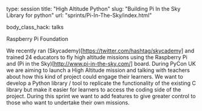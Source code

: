 type: session title: "High Altitude Python" slug: "Building Pi In the Sky Library for python" url: "sprints/Pi-In-The-Sky/index.html"

body_class_hack: talks

Raspberry Pi Foundation

We recently ran (Skycademy)[https://twitter.com/hashtag/skycademy] and trained 24 educators to fly high altitude missions using the Raspberry Pi and (Pi in the Sky)[http://www.pi-in-the-sky.com/] board. During PyCon UK we are aiming to launch a High Altitude mission and talking with teachers about how this kind of project could engage their learners. We want to develop a Python library / tool to replicate the functionality of the existing C library but make it easier for learners to access the coding side of the project. During this sprint we want to add features to give greater control to those who want to undertake their own missions.
